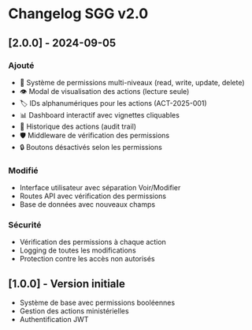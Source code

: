 # Changelog SGG v2.0

## [2.0.0] - 2024-09-05

### Ajouté
- 🔐 Système de permissions multi-niveaux (read, write, update, delete)
- 👁️ Modal de visualisation des actions (lecture seule)
- 🏷️ IDs alphanumériques pour les actions (ACT-2025-001)
- 📊 Dashboard interactif avec vignettes cliquables
- 📝 Historique des actions (audit trail)
- 🛡️ Middleware de vérification des permissions
- 🔒 Boutons désactivés selon les permissions

### Modifié
- Interface utilisateur avec séparation Voir/Modifier
- Routes API avec vérification des permissions
- Base de données avec nouveaux champs

### Sécurité
- Vérification des permissions à chaque action
- Logging de toutes les modifications
- Protection contre les accès non autorisés

## [1.0.0] - Version initiale
- Système de base avec permissions booléennes
- Gestion des actions ministérielles
- Authentification JWT
